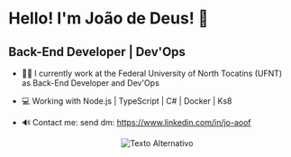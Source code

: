 # Hello! I'm João de Deus! 👋

## Back-End Developer | Dev'Ops

* 👨‍💻 I currently work at the Federal University of North Tocatins (UFNT) as Back-End Developer and Dev'Ops
* 💻 Working with Node.js | TypeScript | C# | Docker | Ks8
* 🔊 Contact me: send dm: https://www.linkedin.com/in/jo-aoof

    <p align="center">
  <img src="https://github.com/Joaoof/Joaoof/assets/113441117/66343dd3-67c9-4f58-9b6c-12a778f7f8c6" alt="Texto Alternativo">
</p>




